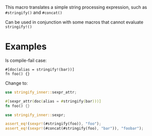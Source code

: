 This macro translates a simple string processing expression,
such as `#stringify()` and `#concat()`

Can be used in conjunction with some macros that cannot evaluate `stringify!()`

# Examples
Is compile-fail case:
```rust,compile_fail
#[doc(alias = stringify!(bar))]
fn foo() {}
```

Change to:

```rust
use stringify_inner::sexpr_attr;

#[sexpr_attr(doc(alias = #stringify(bar)))]
fn foo() {}
```

```rust
use stringify_inner::sexpr;

assert_eq!(sexpr!(#stringify(foo)), "foo");
assert_eq!(sexpr!(#concat(#stringify(foo), "bar")), "foobar");
```
